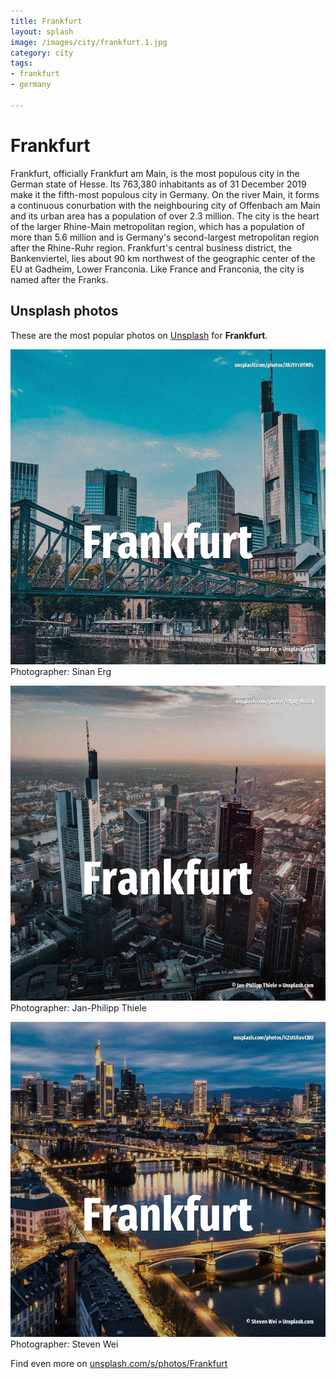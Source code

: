 ```yaml
---
title: Frankfurt
layout: splash
image: /images/city/frankfurt.1.jpg
category: city
tags:
- frankfurt
- germany

---
```

# Frankfurt

Frankfurt, officially Frankfurt am Main, is the most populous city in the German state of Hesse.
Its 763,380 inhabitants as of 31 December 2019 make it the fifth-most populous city in Germany.
On the river Main, it forms a continuous conurbation with the neighbouring city of Offenbach am 
Main and its urban area has a population of over 2.3 million.
The city is the heart of the larger Rhine-Main metropolitan region, which has a population of more 
than 5.6 million and is Germany's second-largest metropolitan region after the Rhine-Ruhr region.
Frankfurt's central business district, the Bankenviertel, lies about 90 km  northwest of the 
geographic center of the EU at Gadheim, Lower Franconia.
Like France and Franconia, the city is named after the Franks.

 
## Unsplash photos
These are the most popular photos on [Unsplash](https://unsplash.com) for **Frankfurt**.
 
![Frankfurt](/images/city/frankfurt.1.jpg)
Photographer:  Sinan Erg
 
![Frankfurt](/images/city/frankfurt.2.jpg)
Photographer:  Jan-Philipp Thiele
 
![Frankfurt](/images/city/frankfurt.3.jpg)
Photographer:  Steven Wei
 
Find even more on [unsplash.com/s/photos/Frankfurt](https://unsplash.com/s/photos/Frankfurt)
 

